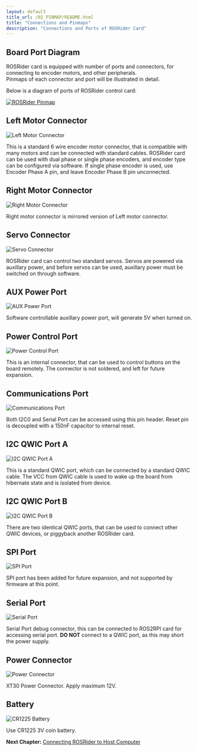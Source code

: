```yaml
---
layout: default
title_url: /02_PINMAP/README.html
title: "Connections and Pinmaps"
description: "Connections and Ports of ROSRider Card"
---
```


<style type="text/css">

	h4 {
		border-top: 3px solid #eaecef;
		padding-left:10px;
	}

</style>

## Board Port Diagram

ROSRider card is equipped with number of ports and connectors, for connecting to encoder motors, and other peripherals.  
Pinmaps of each connector and port will be illustrated in detail.  

Below is a diagram of ports of ROSRider control card:  
  
[![ROSRider Pinmap](../images/ROSRider4D_portmap.png)](https://acada.dev/products)

## Left Motor Connector

![Left Motor Connector](../images/pinmap/dwg_left_motor.png)

This is a standard 6 wire encoder motor connector, that is compatible with many motors and can be connected with standard cables. ROSRider card can be used with dual phase or single phase encoders, and encoder type can be configured via software. If single phase encoder is used, use Encoder Phase A pin, and leave Encoder Phase B pin unconnected.

## Right Motor Connector

![Right Motor Connector](../images/pinmap/dwg_right_motor.png)

Right motor connector is mirrored version of Left motor connector.

## Servo Connector

![Servo Connector](../images/pinmap/dwg_servo.png)

ROSRider card can control two standard servos. Servos are powered via auxillary power, and before servos can be used, auxillary power must be switched on through software.

## AUX Power Port

![AUX Power Port](../images/pinmap/dwg_power_aux.png)

Software controllable auxillary power port, will generate 5V when turned on.

## Power Control Port

![Power Control Port](../images/pinmap/dwg_power_control.png)

This is an internal connector, that can be used to control buttons on the board remotely. The connector is not soldered, and left for future expansion.

## Communications Port

![Communications Port](../images/pinmap/dwg_comm.png)

Both I2C0 and Serial Port can be accessed using this pin header. Reset pin is decoupled with a 150nF capacitor to internal reset.

## I2C QWIC Port A

![I2C QWIC Port A](../images/pinmap/dwg_qwic_a.png)

This is a standard QWIC port, which can be connected by a standard QWIC cable. The VCC from QWIC cable is used to wake up the board from hibernate state and is isolated from device.

## I2C QWIC Port B

![I2C QWIC Port B](../images/pinmap/dwg_qwic_b.png)

There are two identical QWIC ports, that can be used to connect other QWIC devices, or piggyback another ROSRider card.

## SPI Port

![SPI Port](../images/pinmap/dwg_spi.png)

SPI port has been added for future expansion, and not supported by firmware at this point.

## Serial Port

![Serial Port](../images/pinmap/dwg_serial.png)

Serial Port debug connector, this can be connected to ROS2RPI card for accessing serial port. **DO NOT** connect to a QWIC port, as this may short the power supply.

## Power Connector

![Power Connector](../images/pinmap/dwg_xt30.png)

XT30 Power Connector. Apply maximum 12V.

## Battery

![CR1225 Battery](../images/pinmap/dwg_battery.png)

Use CR1225 3V coin battery.

__Next Chapter:__ [Connecting ROSRider to Host Computer](../03_CONNECT/README.md)